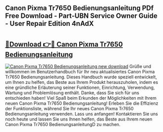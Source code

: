 ## Canon Pixma Tr7650 Bedienungsanleitung PDf Free Download - Part-UBN Service Owner Guide - User Repair Edition 4nAdX

# <h2><a href="http://df5lrw.blite.top/?on=Canon+Pixma+Tr7650+Bedienungsanleitung">🔗Download 👉🔴 Canon Pixma Tr7650 Bedienungsanleitung</a></h2>

[![Canon Pixma Tr7650 Bedienungsanleitung new download](https://i.imgur.com/lujVjoI.png)](http://df5lrw.blite.top/?on=Canon+Pixma+Tr7650+Bedienungsanleitung)
Grüße und willkommen im Benutzerhandbuch für Ihr neu aktualisiertes Canon Pixma Tr7650 Bedienungsanleitung. Dieses Handbuch wurde speziell entwickelt, um Ihnen zu helfen, das Beste aus Ihrem Produkt herauszuholen, indem es eine gründliche Erläuterung seiner Funktionen, Einrichtung, Verwendung, Wartung und Problemlösung enthält. Danke, dass Sie sich für uns entschieden haben! Viel Spaß beim Erkunden der Möglichkeiten mit Ihrem neuen Canon Pixma Tr7650 Bedienungsanleitung! Erleben Sie die Effizienz der Funktionsliste, während Sie Ihr neues Canon Pixma Tr7650 Bedienungsanleitung verwenden. Lass uns anfangen! Kontaktieren Sie uns noch heute und lassen Sie uns Ihnen helfen, das Beste aus Ihrem neuen Canon Pixma Tr7650 BedienungsanleitungD zu machen.
